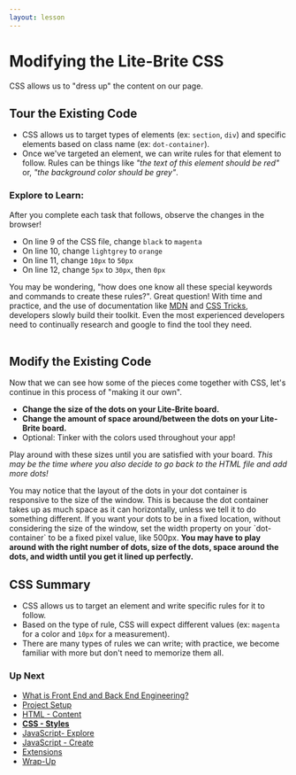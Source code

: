 ```yaml
---
layout: lesson
---
```


# Modifying the Lite-Brite CSS

CSS allows us to "dress up" the content on our page.

## Tour the Existing Code

- CSS allows us to target types of elements (ex: `section`, `div`) and specific elements based on class name (ex: `dot-container`).
- Once we've targeted an element, we can write rules for that element to follow. Rules can be things like _"the text of this element should be red"_ or, _"the background color should be grey"_.

### Explore to Learn:

After you complete each task that follows, observe the changes in the browser!
- On line 9 of the CSS file, change `black` to `magenta`
- On line 10, change `lightgrey` to `orange`
- On line 11, change `10px` to `50px`
- On line 12, change `5px` to `30px`, then `0px`

You may be wondering, "how does one know all these special keywords and commands to create these rules?". Great question! With time and practice, and the use of documentation like [MDN](https://developer.mozilla.org/en-US/docs/Web/CSS) and [CSS Tricks](https://css-tricks.com/almanac/), developers slowly build their toolkit. Even the most experienced developers need to continually research and google to find the tool they need.
<br>
<br>

<div class="try-it-new">
  <h2>Modify the Existing Code</h2>
  <p>Now that we can see how some of the pieces come together with CSS, let's continue in this process of "making it our own".</p>
  <ul>
  <li><strong>Change the size of the dots on your Lite-Brite board.</strong></li>
  <li><strong>Change the amount of space around/between the dots on your Lite-Brite
  board.</strong></li>
  <li>Optional: Tinker with the colors used throughout your app!</li>
  </ul>
  <p>Play around with these sizes until you are satisfied with your board. <em>This may be the time where you also decide to go back to the HTML file and add more dots!</em></p>
  <p>You may notice that the layout of the dots in your dot container is responsive to the size of the window. This is because the dot container takes up as much space as it can horizontally, unless we tell it to do something different. If you want your dots to be in a fixed location, without considering the size of the window, set the width property on your `dot-container` to be a fixed pixel value, like 500px. <strong>You may have to play around with the right number of dots, size of the dots, space around the dots, and width until you get it lined up perfectly.</strong></p>
</div>

## CSS Summary

- CSS allows us to target an element and write specific rules for it to follow.
- Based on the type of rule, CSS will expect different values (ex: `magenta` for a color and `10px` for a measurement).
- There are many types of rules we can write; with practice, we become familiar with more but don't need to memorize them all.

### Up Next

- [What is Front End and Back End Engineering?](../../what-is-fe-be)
- [Project Setup](../)
- [HTML - Content](../html)
- <strong>[CSS - Styles](../css)</strong>
- [JavaScript- Explore](../js-1)
- [JavaScript - Create](../js-2)
- [Extensions](../extensions)
- [Wrap-Up](../../wrap-up)
